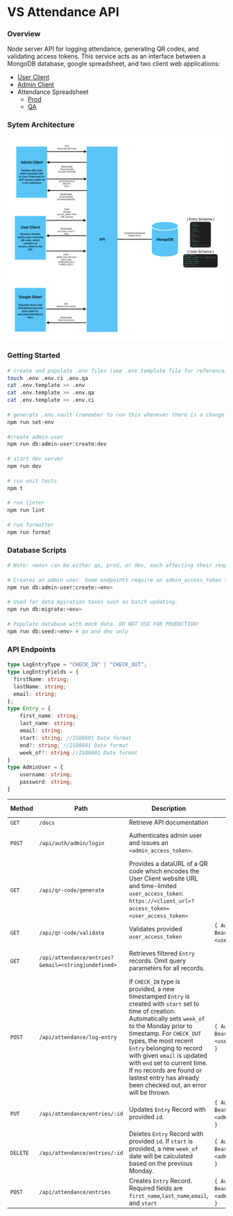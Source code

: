 # VS Attendance API

### Overview

Node server API for logging attendance, generating QR codes, and validating access tokens. This service acts as an interface between a MongoDB database, google spreadsheet, and two client web applications:

- [User Client](https://github.com/bbgrabbag/vs-attendance-client-user.git)
- [Admin Client](https://github.com/bbgrabbag/vs-attendance-client-admin.git)
- Attendance Spreadsheet
  - [Prod](https://docs.google.com/spreadsheets/d/12T2-isdu6xNbipYujpXWjE6lnEGXTQmfxQbDvoB6wFQ/edit#gid=1779750210)
  - [QA](https://docs.google.com/spreadsheets/d/11VRQK2OnqzBCogqMBHV_wzyxvH8xhQc7V2VH2quoKyI/edit#gid=1779750210)

### Sytem Architecture

![Architecture](./docs/Architecture_Diagram.png)

### Getting Started

```bash
# create and populate .env files (see .env.template file for reference)
touch .env .env.ci .env.qa
cat .env.template >> .env
cat .env.template >> .env.qa
cat .env.template >> .env.ci

# generate .env.vault (remember to run this whenever there is a change to an .env.* file)
npm run set-env

#create admin-user
npm run db:admin-user:create:dev

# start dev server
npm run dev

# run unit tests
npm t

# run linter
npm run lint

# run formatter
npm run format
```

### Database Scripts

```bash
# Note: <env> can be either qa, prod, or dev, each affecting their respective db environment. Script files can be found in /db/scripts/.

# Creates an admin user. Some endpoints require an admin_access_token to be sent on behalf of an admin user. These are acquired by logging in via the `api/auth/admin/login` route.
npm run db:admin-user:create:<env>

# Used for data mgiration tasks such as batch updating.
npm run db:migrate:<env>

# Populate database with mock data. DO NOT USE FOR PRODUCTION!
npm run db:seed:<env> # qa and dev only
```

### API Endpoints

```ts
type LogEntryType = "CHECK_IN" | "CHECK_OUT";
type LogEntryFields = {
  firstName: string;
  lastName: string;
  email: string;
};
type Entry = {
    first_name: string;
    last_name: string;
    email: string;
    start: string; //ISO8601 Date format
    end?: string; //ISO8601 Date format
    week_of?: string //ISO8601 Date format 
}
type AdminUser = {
    username: string;
    password: string;
}
```

| Method   | Path                                                 | Description                                                                                                                                                                                                                                                                                                                                                         | Headers                                          | Request Body (JSON)                               | Response Data (JSON)                      |
| -------- | ---------------------------------------------------- | ------------------------------------------------------------------------------------------------------------------------------------------------------------------------------------------------------------------------------------------------------------------------------------------------------------------------------------------------------------------- | ------------------------------------------------ | ------------------------------------------------- | ----------------------------------------- |
| `GET`    | `/docs`                                              | Retrieve API documentation                                                                                                                                                                                                                                                                                                                                          |                                                  |                                                   | `<html>`                                  |
| `POST`   | `/api/auth/admin/login`                              | Authenticates admin user and issues an `<admin_access_token>`.                                                                                                                                                                                                                                                                                                      |                                                  | `{ user: AdminUser }` | `{ success: true, access_token: string }` |
| `GET`    | `/api/qr-code/generate`                              | Provides a dataURL of a QR code which encodes the User Client website URL and time-limited `user_access_token`: `https://<client_url>?access_token=<user_access_token>`                                                                                                                                                                                             |                                                  |                                                   | `{ dataUrl: string }`                      |
| `GET`    | `/api/qr-code/validate`                              | Validates provided `user_access_token`                                                                                                                                                                                                                                                                                                                                       | `{ Authorization: Bearer <user_access_token>}`   |                                                   | `{ success:true }`                        |
| `GET`    | `/api/attendance/entries?&email=<string\|undefined>` | Retrieves filtered `Entry` records. Omit query parameters for all records.                                                                                                                                                                                                                                                                                          |                                                  |                                                   | `{ success: true, entries:Entry[] }`      |
| `POST`   | `/api/attendance/log-entry`                          | If `CHECK_IN` type is provided, a new timestamped `Entry` is created with `start` set to time of creation. Automatically sets `week_of` to the Monday prior to timestamp. For `CHECK_OUT` types, the most recent `Entry` belonging to record with given `email` is updated with `end` set to current time. If no records are found or lastest entry has already been checked out, an error will be thrown. | `{ Authorization: Bearer <user_access_token> }`  | `{ fields: LogEntryFields, type: LogEntryType }`             | `{ success:true, entry: Entry }`          |
| `PUT`    | `/api/attendance/entries/:id`                        | Updates `Entry` Record with provided `id`.                                                                                                                                                                                                                                                                                                                          | `{ Authorization: Bearer <admin_access_token> }` | `{ fields: Entry }`                               | `{ success: true, entry: Entry }`         |
| `DELETE` | `/api/attendance/entries/:id`                        | Deletes `Entry` Record with provided `id`. If `start` is provided, a new `week_of` date will be calculated based on the previous Monday.                                                                                                                                                                                                                            | `{ Authorization: Bearer <admin_access_token> }` |                                                   | `{ success: true, entryId: string }`      |
| `POST`   | `/api/attendance/entries`                            | Creates `Entry` Record. Required fields are `first_name`,`last_name`,`email`, and `start`                                                                                                                                                                                                                                                                           | `{ Authorization: Bearer <admin_access_token> }` | `{ fields: Entry }`                               | `{ success: true, entry: Entry }`         |
